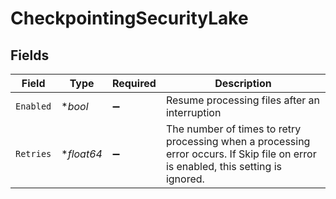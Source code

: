 # CheckpointingSecurityLake


## Fields

| Field                                                                                                                              | Type                                                                                                                               | Required                                                                                                                           | Description                                                                                                                        |
| ---------------------------------------------------------------------------------------------------------------------------------- | ---------------------------------------------------------------------------------------------------------------------------------- | ---------------------------------------------------------------------------------------------------------------------------------- | ---------------------------------------------------------------------------------------------------------------------------------- |
| `Enabled`                                                                                                                          | **bool*                                                                                                                            | :heavy_minus_sign:                                                                                                                 | Resume processing files after an interruption                                                                                      |
| `Retries`                                                                                                                          | **float64*                                                                                                                         | :heavy_minus_sign:                                                                                                                 | The number of times to retry processing when a processing error occurs. If Skip file on error is enabled, this setting is ignored. |